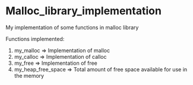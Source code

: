 # Malloc_library_implementation
My implementation of some functions in malloc library

Functions implemented:

1. my_malloc => Implementation of malloc
2. my_calloc => Implementation of calloc
3. my_free => Implementation of free
4. my_heap_free_space => Total amount of free space available for use in the memory
